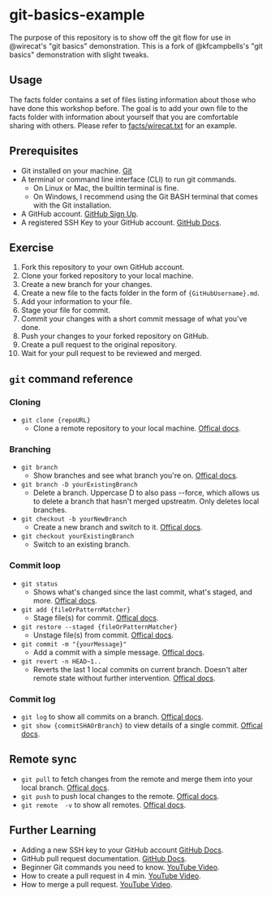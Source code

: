 # git-basics-example
The purpose of this repository is to show off the git flow for use in @wirecat's
"git basics" demonstration. This is a fork of @kfcampbells's "git basics"
demonstration with slight tweaks.

## Usage
The facts folder contains a set of files listing information about those who
have done this workshop before. The goal is to add your own file to the facts
folder with information about yourself that you are comfortable sharing with
others. Please refer to [facts/wirecat.txt](facts/wirecat.md) for an example.

## Prerequisites
- Git installed on your machine.
  [Git](https://git-scm.com/downloads)
- A terminal or command line interface (CLI) to run git commands.
	- On Linux or Mac, the builtin terminal is fine.
	- On Windows, I recommend using the Git BASH terminal that comes with
	  the Git installation.
- A GitHub account.
  [GitHub Sign Up](https://github.com/signup).
- A registered SSH Key to your GitHub account.
  [GitHub Docs](https://docs.github.com/en/authentication/connecting-to-github-with-ssh/adding-a-new-ssh-key-to-your-github-account).

## Exercise
1. Fork this repository to your own GitHub account.
2. Clone your forked repository to your local machine.
3. Create a new branch for your changes.
4. Create a new file to the facts folder in the form of
   `{GitHubUsername}.md`.
5. Add your information to your file.
6. Stage your file for commit.
7. Commit your changes with a short commit message of what you've done.
8. Push your changes to your forked repository on GitHub.
9. Create a pull request to the original repository.
10. Wait for your pull request to be reviewed and merged.

## `git` command reference
### Cloning
- `git clone {repoURL}`
	- Clone a remote repository to your local machine.
	  [Offical docs](https://git-scm.com/docs/git-clone).

### Branching
- `git branch`
	- Show branches and see what branch you're on.
	  [Offical docs](https://git-scm.com/docs/git-branch).
- `git branch -D yourExistingBranch`
	- Delete a branch. Uppercase D to also pass --force, which allows us to
	  delete a branch that hasn't merged upstreatm. Only deletes local branches.
- `git checkout -b yourNewBranch`
	- Create a new branch and switch to it.
	  [Offical docs](https://git-scm.com/docs/git-checkout).
- `git checkout yourExistingBranch`
	- Switch to an existing branch.

### Commit loop
- `git status`
	- Shows what's changed since the last commit, what's staged, and more.
	  [Offical docs](https://git-scm.com/docs/git-status).
- `git add {fileOrPatternMatcher}`
	- Stage file(s) for commit. [Offical docs](https://git-scm.com/docs/git-add).
- `git restore --staged {fileOrPatternMatcher}`
	- Unstage file(s) from commit.
	  [Offical docs](https://git-scm.com/docs/git-restore).
- `git commit -m "{yourMessage}"`
	- Add a commit with a simple message.
	  [Offical docs](https://git-scm.com/docs/git-commit).
- `git revert -n HEAD~1..`
	- Reverts the last 1 local commits on current branch. Doesn't alter remote
	  state without further intervention.
	  [Offical docs](https://git-scm.com/docs/git-reset).

### Commit log
- `git log` to show all commits on a branch.
  [Offical docs](https://git-scm.com/docs/git-log).
- `git show {commitSHAOrBranch}` to view details of a single commit.
  [Offical docs](https://git-scm.com/docs/git-show).

## Remote sync
- `git pull` to fetch changes from the remote and merge them into your local
  branch. [Offical docs](https://git-scm.com/docs/git-pull).
- `git push` to push local changes to the remote.
  [Offical docs](https://git-scm.com/docs/git-push).
- `git remote  -v` to show all remotes.
  [Offical docs](https://git-scm.com/docs/git-remote).

## Further Learning
- Adding a new SSH key to your GitHub account
  [GitHub Docs](https://docs.github.com/en/authentication/connecting-to-github-with-ssh/adding-a-new-ssh-key-to-your-github-account).
- GitHub pull request documentation.
  [GitHub Docs](https://docs.github.com/en/pull-requests).
- Beginner Git commands you need to know.
  [YouTube Video](https://www.youtube.com/watch?v=rE2zRhZdjFU).
- How to create a pull request in 4 min.
  [YouTube Video](https://www.youtube.com/watch?v=nCKdihvneS0).
- How to merge a pull request.
  [YouTube Video](https://www.youtube.com/watch?v=FDXSgyDGmho).
